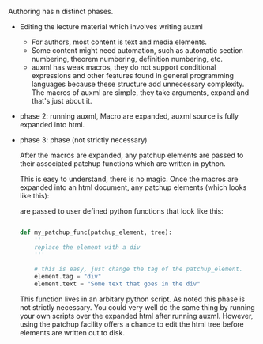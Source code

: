 

Authoring has n distinct phases.
- Editing the lecture material which involves writing auxml
  - For authors, most content is text and media elements.
  - Some content might need automation, such as automatic section
    numbering, theorem numbering, definition numbering, etc.
  - auxml has weak macros, they do not support conditional expressions
    and other features found in general programming languages because
    these structure add unnecessary complexity.  The macros of auxml
    are simple, they take arguments, expand and that's just about it.
    
- phase 2: running auxml, 
  Macro are expanded, auxml source is fully expanded into html.


- phase 3: <patchup/> phase (not strictly necessary)

  After the macros are expanded, any patchup elements are passed to
  their associated patchup functions which are written in python.
  
  This is easy to understand, there is no magic. Once the macros are
  expanded into an html document, any patchup elements (which looks
  like this):
    
  <patchup func="replace_with_div"/> 
  
  are passed to user defined python functions that look like this:
  
  ```python
  
  def my_patchup_func(patchup_element, tree):
      ''' 
      replace the element with a div
      '''
      
      # this is easy, just change the tag of the patchup_element.
      element.tag = "div"
      element.text = "Some text that goes in the div"
  ```

  This function lives in an arbitary python script.  As noted this
  phase is not strictly necessary. You could very well do the same
  thing by running your own scripts over the expanded html after
  running auxml. However, using the patchup facility offers a chance
  to edit the html tree before <outfile> elements are written out to
  disk.


